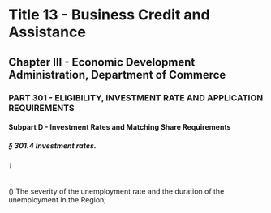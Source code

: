 
# Title 13 - Business Credit and Assistance
## Chapter III - Economic Development Administration, Department of Commerce
### PART 301 - ELIGIBILITY, INVESTMENT RATE AND APPLICATION REQUIREMENTS
#### Subpart D - Investment Rates and Matching Share Requirements
##### § 301.4 Investment rates.
###### 1

() The severity of the unemployment rate and the duration of the unemployment in the Region;
